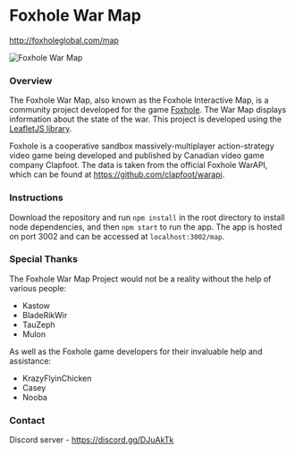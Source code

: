 Foxhole War Map
===============

http://foxholeglobal.com/map

![Foxhole War Map](https://i.imgur.com/g3QaBO2.png)

### Overview
The Foxhole War Map, also known as the Foxhole Interactive Map, is a community project developed for the game [Foxhole](https://store.steampowered.com/app/505460/Foxhole/). The War Map displays information about the state of the war. This project is developed using the [LeafletJS library](https://leafletjs.com/).

Foxhole is a cooperative sandbox massively-multiplayer action-strategy video game being developed and published by Canadian video game company Clapfoot. The data is taken from the official Foxhole WarAPI, which can be found at https://github.com/clapfoot/warapi.

### Instructions
Download the repository and run `npm install` in the root directory to install node dependencies, and then `npm start` to run the app. The app is hosted on port 3002 and can be accessed at `localhost:3002/map`.

### Special Thanks
The Foxhole War Map Project would not be a reality without the help of various people:
- Kastow
- BladeRikWir
- TauZeph
- Mulon

As well as the Foxhole game developers for their invaluable help and assistance:
- KrazyFlyinChicken
- Casey
- Nooba

### Contact
Discord server - https://discord.gg/DJuAkTk
